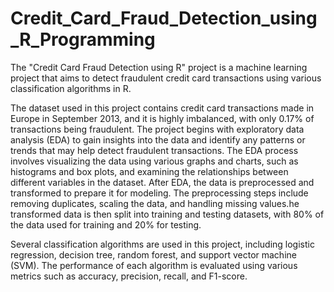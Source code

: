 # Credit_Card_Fraud_Detection_using_R_Programming
The "Credit Card Fraud Detection using R" project is a machine learning project that aims to detect fraudulent credit card transactions using various classification algorithms in R.

The dataset used in this project contains credit card transactions made in Europe in September 2013, and it is highly imbalanced, with only 0.17% of transactions being fraudulent. The project begins with exploratory data analysis (EDA) to gain insights into the data and identify any patterns or trends that may help detect fraudulent transactions. The EDA process involves visualizing the data using various graphs and charts, such as histograms and box plots, and examining the relationships between different variables in the dataset.
After EDA, the data is preprocessed and transformed to prepare it for modeling. The preprocessing steps include removing duplicates, scaling the data, and handling missing values.he transformed data is then split into training and testing datasets, with 80% of the data used for training and 20% for testing.

Several classification algorithms are used in this project, including logistic regression, decision tree, random forest, and support vector machine (SVM). The performance of each algorithm is evaluated using various metrics such as accuracy, precision, recall, and F1-score.
